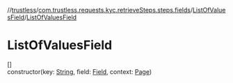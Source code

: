 //[trustless](../../../index.md)/[com.trustless.requests.kyc.retrieveSteps.steps.fields](../index.md)/[ListOfValuesField](index.md)/[ListOfValuesField](-list-of-values-field.md)

# ListOfValuesField

[]\
constructor(key: [String](https://kotlinlang.org/api/latest/jvm/stdlib/kotlin/-string/index.html), field: [Field](../../com.trustless.requests.kyc.retrieveSteps/-field/index.md), context: [Page](../../com.trustless.requests.kyc.retrieveSteps.steps/-page/index.md))

